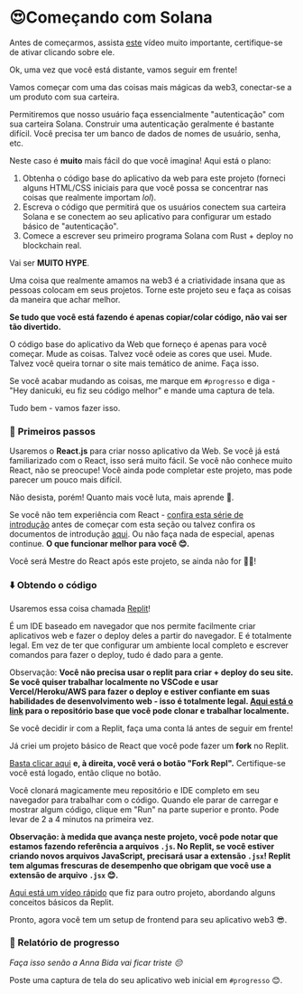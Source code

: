 <h1>😍Começando com Solana</h1>
Antes de começarmos, assista <a href="https://giphy.com/clips/hamlet-jJjb9AUHOiP3nJJMdy">este</a> vídeo muito importante, certifique-se de ativar clicando sobre ele.

Ok, uma vez que você está distante, vamos seguir em frente!

Vamos começar com uma das coisas mais mágicas da web3, conectar-se a um produto com sua carteira.

Permitiremos que nosso usuário faça essencialmente "autenticação" com sua carteira Solana. Construir uma autenticação geralmente é bastante difícil. Você precisa ter um banco de dados de nomes de usuário, senha, etc.

Neste caso é **muito** mais fácil do que você imagina! Aqui está o plano:

1. Obtenha o código base do aplicativo da web para este projeto (forneci alguns HTML/CSS iniciais para que você possa se concentrar nas coisas que realmente importam *lol*).
2. Escreva o código que permitirá que os usuários conectem sua carteira Solana e se conectem ao seu aplicativo para configurar um estado básico de "autenticação".
3. Comece a escrever seu primeiro programa Solana com Rust + deploy no blockchain real.

Vai ser **MUITO HYPE**.

Uma coisa que realmente amamos na web3 é a criatividade insana que as pessoas colocam em seus projetos. Torne este projeto seu e faça as coisas da maneira que achar melhor.

**Se tudo que você está fazendo é apenas copiar/colar código, não vai ser tão divertido.**

O código base do aplicativo da Web que forneço é apenas para você começar. Mude as coisas. Talvez você odeie as cores que usei. Mude. Talvez você queira tornar o site mais temático de anime. Faça isso.

Se você acabar mudando as coisas, me marque em `#progresso` e diga - "Hey danicuki, eu fiz seu código melhor" e mande uma captura de tela.

Tudo bem - vamos fazer isso.

### 🏁 **Primeiros passos**

Usaremos o **React.js** para criar nosso aplicativo da Web. Se você já está familiarizado com o React, isso será muito fácil. Se você não conhece muito React, não se preocupe! Você ainda pode completar este projeto, mas pode parecer um pouco mais difícil.

Não desista, porém! Quanto mais você luta, mais aprende 🧠.

Se você não tem experiência com React - [confira esta série de introdução](https://scrimba.com/learn/learnreact) antes de começar com esta seção ou talvez confira os documentos de introdução [aqui](https://reactjs.org/docs/getting-started.html). Ou não faça nada de especial, apenas continue. **O que funcionar melhor para você 😊.**

Você será Mestre do React após este projeto, se ainda não for 🧙‍♂!

### ⬇️ Obtendo o código

Usaremos essa coisa chamada [Replit](https://replit.com/~)!

É um IDE baseado em navegador que nos permite facilmente criar aplicativos web e fazer o deploy deles a partir do navegador. E é totalmente legal. Em vez de ter que configurar um ambiente local completo e escrever comandos para fazer o deploy, tudo é dado para a gente.

Observação: **Você não precisa usar o replit para criar + deploy do seu site. Se você quiser trabalhar localmente no VSCode e usar Vercel/Heroku/AWS para fazer o deploy e estiver confiante em suas habilidades de desenvolvimento web - isso é totalmente legal. [Aqui está o link](https://github.com/w3b3d3v/portal-gif) para o repositório base que você pode clonar e trabalhar localmente.**

Se você decidir ir com a Replit, faça uma conta lá antes de seguir em frente!

Já criei um projeto básico de React que você pode fazer um **fork** no Replit.

[Basta clicar aqui](https://replit.com/@DanielCukier/portal-gif?v=1) **e, à direita, você verá o botão "Fork Repl".** Certifique-se você está logado, então clique no botão.

Você clonará magicamente meu repositório e IDE completo em seu navegador para trabalhar com o código. Quando ele parar de carregar e mostrar algum código, clique em "Run" na parte superior e pronto. Pode levar de 2 a 4 minutos na primeira vez.

**Observação: à medida que avança neste projeto, você pode notar que estamos fazendo referência a arquivos `.js`. No Replit, se você estiver criando novos arquivos JavaScript, precisará usar a extensão `.jsx`! Replit tem algumas frescuras de desempenho que obrigam que você use a extensão de arquivo `.jsx` 😊.**

[Aqui está um vídeo rápido](https://www.loom.com/share/4578eb9fba1243499a6913d214b21dc3) que fiz para outro projeto, abordando alguns conceitos básicos da Replit.

Pronto, agora você tem um setup de frontend para seu aplicativo web3 😎.

### 🚨 Relatório de progresso

*Faça isso senão a Anna Bida vai ficar triste 😔*

Poste uma captura de tela do seu aplicativo web inicial em `#progresso` 😊.
